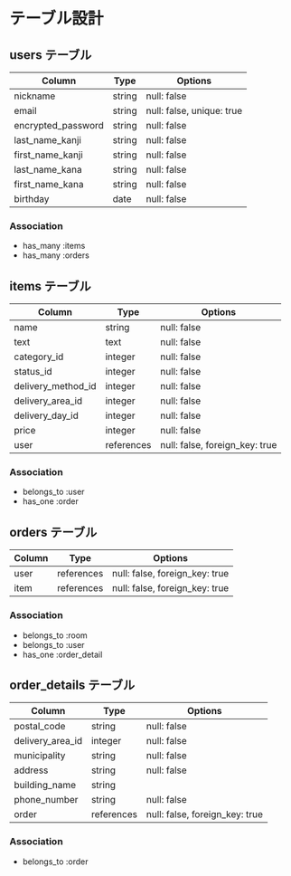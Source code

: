 # テーブル設計

## users テーブル

| Column             | Type     | Options                  |
| ------------------ | -------- | ------------------------ |
| nickname           | string   | null: false              |
| email              | string   | null: false, unique: true|
| encrypted_password | string   | null: false              |
| last_name_kanji    | string   | null: false              |
| first_name_kanji   | string   | null: false              |
| last_name_kana     | string   | null: false              |
| first_name_kana    | string   | null: false              |
| birthday           | date     | null: false              |

### Association

- has_many :items
- has_many :orders

## items テーブル

| Column             | Type       | Options                        |
| ------------------ | ---------- | ------------------------------ |
| name               | string     | null: false                    |
| text               | text       | null: false                    |
| category_id        | integer    | null: false                    |
| status_id          | integer    | null: false                    |
| delivery_method_id | integer    | null: false                    |
| delivery_area_id   | integer    | null: false                    |
| delivery_day_id    | integer    | null: false                    |
| price              | integer    | null: false                    |
| user               | references | null: false, foreign_key: true |

### Association

- belongs_to :user
- has_one :order

## orders テーブル

| Column               | Type       | Options                        |
| -------------------- | ---------- | ------------------------------ |
| user                 | references | null: false, foreign_key: true |
| item                 | references | null: false, foreign_key: true |

### Association

- belongs_to :room
- belongs_to :user
- has_one :order_detail


## order_details テーブル

| Column               | Type       | Options                        |
| -------------------- | ---------- | ------------------------------ |
| postal_code          | string     | null: false                    |
| delivery_area_id     | integer    | null: false                    |
| municipality         | string     | null: false                    |
| address              | string     | null: false                    |
| building_name        | string     |                                |
| phone_number         | string     | null: false                    |
| order                | references | null: false, foreign_key: true |

### Association

- belongs_to :order